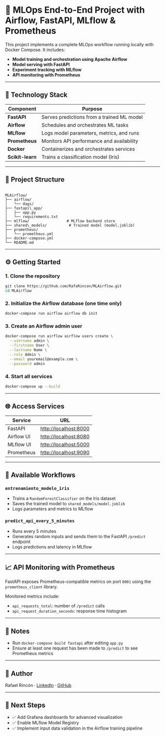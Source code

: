# 🧠 MLOps End-to-End Project with Airflow, FastAPI, MLflow & Prometheus

This project implements a complete MLOps workflow running locally with Docker Compose. It includes:

- **Model training and orchestration using Apache Airflow**
- **Model serving with FastAPI**
- **Experiment tracking with MLflow**
- **API monitoring with Prometheus**

---

## 🚀 Technology Stack

| Component     | Purpose                                      |
|---------------|----------------------------------------------|
| **FastAPI**   | Serves predictions from a trained ML model   |
| **Airflow**   | Schedules and orchestrates ML tasks          |
| **MLflow**    | Logs model parameters, metrics, and runs     |
| **Prometheus**| Monitors API performance and availability    |
| **Docker**    | Containerizes and orchestrates services      |
| **Scikit-learn** | Trains a classification model (Iris)     |

---

## 📁 Project Structure

```

MLAirflow/
├── airflow/
│   └── dags/
├── fastapi\_app/
│   ├── app.py
│   └── requirements.txt
├── mlflow/                 # MLflow backend store
├── shared\_models/          # Trained model (model.joblib)
├── prometheus/
│   └── prometheus.yml
├── docker-compose.yml
└── README.md

````

---

## ⚙️ Getting Started

### 1. Clone the repository

```bash
git clone https://github.com/RafaRincon/MLAirflow.git
cd MLAirflow
````

### 2. Initialize the Airflow database (one time only)

```bash
docker-compose run airflow airflow db init
```

### 3. Create an Airflow admin user

```bash
docker-compose run airflow airflow users create \
  --username admin \
  --firstname User \
  --lastname Name \
  --role Admin \
  --email youremail@example.com \
  --password admin
```

### 4. Start all services

```bash
docker-compose up --build
```

---

## 🌐 Access Services

| Service    | URL                                            |
| ---------- | ---------------------------------------------- |
| FastAPI    | [http://localhost:8000](http://localhost:8000) |
| Airflow UI | [http://localhost:8080](http://localhost:8080) |
| MLflow UI  | [http://localhost:5000](http://localhost:5000) |
| Prometheus | [http://localhost:9090](http://localhost:9090) |

---

## 🤖 Available Workflows

### `entrenamiento_modelo_iris`

* Trains a `RandomForestClassifier` on the Iris dataset
* Saves the trained model to `shared_models/model.joblib`
* Logs parameters and metrics to MLflow

### `predict_api_every_5_minutes`

* Runs every 5 minutes
* Generates random inputs and sends them to the FastAPI `/predict` endpoint
* Logs predictions and latency in MLflow

---

## 📈 API Monitoring with Prometheus

FastAPI exposes Prometheus-compatible metrics on port `8001` using the `prometheus_client` library.

Monitored metrics include:

* `api_requests_total`: number of `/predict` calls
* `api_request_duration_seconds`: response time histogram

---

## 🔐 Notes

* Run `docker-compose build fastapi` after editing `app.py`
* Ensure at least one request has been made to `/predict` to see Prometheus metrics

---

## 📌 Author

Rafael Rincón · [LinkedIn](https://linkedin.com) · [GitHub](https://github.com)

---

## 🏁 Next Steps

* ✅ Add Grafana dashboards for advanced visualization
* ✅ Enable MLflow Model Registry
* ✅ Implement input data validation in the Airflow training pipeline
